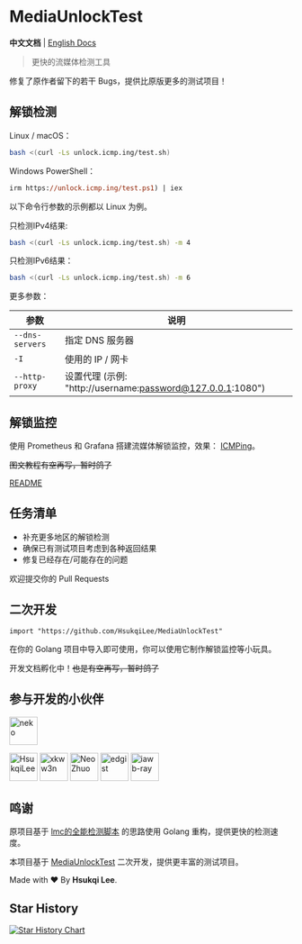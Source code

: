 # MediaUnlockTest

**中文文档** | [English Docs](https://github.com/HsukqiLee/MediaUnlockTest/blob/main/README_en.md)

> 更快的流媒体检测工具

修复了原作者留下的若干 Bugs，提供比原版更多的测试项目！

## 解锁检测

Linux / macOS：

```bash
bash <(curl -Ls unlock.icmp.ing/test.sh)
```

Windows PowerShell：

```ps
irm https://unlock.icmp.ing/test.ps1) | iex
```

以下命令行参数的示例都以 Linux 为例。

只检测IPv4结果:

```bash
bash <(curl -Ls unlock.icmp.ing/test.sh) -m 4
```

只检测IPv6结果：

```bash
bash <(curl -Ls unlock.icmp.ing/test.sh) -m 6
```

更多参数：

|参数|说明|
|-|-|
|`--dns-servers`|指定 DNS 服务器|
|`-I`|使用的 IP / 网卡|
|`--http-proxy`|设置代理 (示例: "http://username:password@127.0.0.1:1080")|

## 解锁监控

使用 Prometheus 和 Grafana 搭建流媒体解锁监控，效果： [ICMPing](https://icmp.ing/service)。

~~图文教程有空再写，暂时鸽了~~

[README](https://github.com/HsukqiLee/MediaUnlockTest/blob/main/monitor/readme.md)

## 任务清单

- 补充更多地区的解锁检测
- 确保已有测试项目考虑到各种返回结果
- 修复已经存在/可能存在的问题

欢迎提交你的 Pull Requests

## 二次开发

```golang
import "https://github.com/HsukqiLee/MediaUnlockTest"
```

在你的 Golang 项目中导入即可使用，你可以使用它制作解锁监控等小玩具。

开发文档孵化中！~~也是有空再写，暂时鸽了~~

## 参与开发的小伙伴

<!--GAMFC_DELIMITER--><a href="https://github.com/nkeonkeo" title="neko"><img src="https://avatars.githubusercontent.com/u/36293036?v=4" width="50;" alt="neko"/></a>
<a href="https://github.com/HsukqiLee" title="HsukqiLee"><img src="https://avatars.githubusercontent.com/u/79034142?v=4" width="50;" alt="HsukqiLee"/></a>
<a href="https://github.com/xkww3n" title="xkww3n"><img src="https://avatars.githubusercontent.com/u/30206355?v=4" width="50;" alt="xkww3n"/></a>
<a href="https://github.com/oif" title="Neo Zhuo"><img src="https://avatars.githubusercontent.com/u/6374269?v=4" width="50;" alt="Neo Zhuo"/></a>
<a href="https://github.com/edgist" title="edgist"><img src="https://avatars.githubusercontent.com/u/34343603?v=4" width="50;" alt="edgist"/></a>
<a href="https://github.com/iawb-ray" title="iawb-ray"><img src="https://avatars.githubusercontent.com/u/49180084?v=4" width="50;" alt="iawb-ray"/></a><!--GAMFC_DELIMITER_END-->

## 鸣谢

原项目基于 [lmc的全能检测脚本](https://github.com/lmc999/RegionRestrictionCheck) 的思路使用 Golang 重构，提供更快的检测速度。

本项目基于 [MediaUnlockTest](https://github.com/nkeonkeo/MediaUnlockTest) 二次开发，提供更丰富的测试项目。

Made with ❤️ By **Hsukqi Lee**.

## Star History

[![Star History Chart](https://api.star-history.com/svg?repos=HsukqiLee/MediaUnlockTest&type=Date)](https://star-history.com/#HsukqiLee/MediaUnlockTest&Date)
